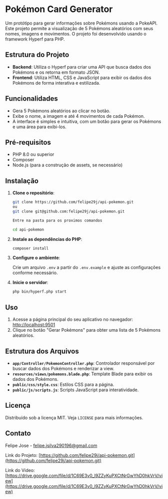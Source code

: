 # Pokémon Card Generator

Um protótipo para gerar informações sobre Pokémons usando a PokeAPI. Este projeto permite a visualização de 5 Pokémons aleatórios com seus nomes, imagens e movimentos. O projeto foi desenvolvido usando o framework Hyperf para PHP.

## Estrutura do Projeto

- **Backend**: Utiliza o Hyperf para criar uma API que busca dados dos Pokémons e os retorna em formato JSON.
- **Frontend**: Utiliza HTML, CSS e JavaScript para exibir os dados dos Pokémons de forma interativa e estilizada.

## Funcionalidades

- Gera 5 Pokémons aleatórios ao clicar no botão.
- Exibe o nome, a imagem e até 4 movimentos de cada Pokémon.
- A interface é simples e intuitiva, com um botão para gerar os Pokémons e uma área para exibi-los.

## Pré-requisitos

- PHP 8.0 ou superior
- Composer
- Node.js (para a construção de assets, se necessário)

## Instalação

1. **Clone o repositório**:

    ```bash
    git clone https://github.com/felipe29j/api-pokemon.git 
    ou
    git clone git@github.com:felipe29j/api-pokemon.git 

    Entre na pasta para os proximos comandos

    cd api-pokemon
    ```

2. **Instale as dependências do PHP**:

    ```bash
    composer install
    ```

3. **Configure o ambiente**:

   Crie um arquivo `.env` a partir do `.env.example` e ajuste as configurações conforme necessário.

4. **Inicie o servidor**:

    ```bash
    php bin/hyperf.php start
    ```

## Uso

1. Acesse a página principal do seu aplicativo no navegador: [http://localhost:9501](http://localhost:9501)
2. Clique no botão "Gerar Pokémons" para obter uma lista de 5 Pokémons aleatórios.

## Estrutura dos Arquivos

- **`app/Controller/PokemonController.php`**: Controlador responsável por buscar dados dos Pokémons e renderizar a view.
- **`resources/views/pokemons.blade.php`**: Template Blade para exibir os dados dos Pokémons.
- **`public/css/style.css`**: Estilos CSS para a página.
- **`public/js/scripts.js`**: Scripts JavaScript para interatividade.

## Licença

Distribuído sob a licença MIT. Veja `LICENSE` para mais informações.

## Contato

Felipe Jose - felipe.jsilva290196@gmail.com

Link do Projeto: [https://github.com/felipe29j/api-pokemon.git](https://github.com/felipe29j/api-pokemon.git)

Link do Video: [https://drive.google.com/file/d/1C69E3v0_l9ZZyKuPXCtNrGwYhD0hkVrV/view](https://drive.google.com/file/d/1C69E3v0_l9ZZyKuPXCtNrGwYhD0hkVrV/view)

